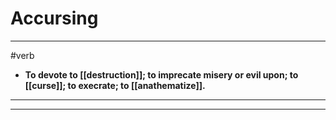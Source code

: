 # Accursing
---
#verb
- **To devote to [[destruction]]; to imprecate misery or evil upon; to [[curse]]; to execrate; to [[anathematize]].**
---
---
